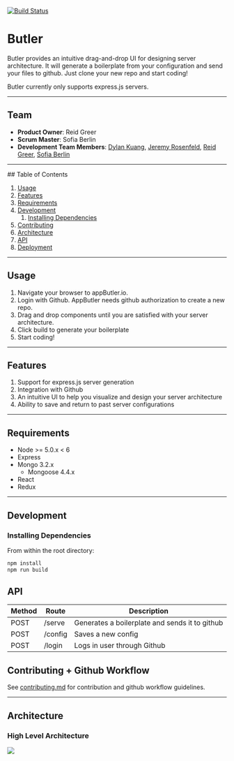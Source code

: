 [![Build Status](https://travis-ci.org/SpontaneousPlankton/AppButler.svg?branch=master)](https://travis-ci.org/SpontaneousPlankton/AppButler)
# Butler
Butler provides an intuitive drag-and-drop UI for designing server architecture. It will generate a boilerplate from your configuration and send your files to github. Just clone your new repo and start coding!

Butler currently only supports express.js servers.

<hr>

## Team

  - __Product Owner__: Reid Greer
  - __Scrum Master__: Sofia Berlin
  - __Development Team Members__: [Dylan Kuang](https://github.com/dylanksup), [Jeremy Rosenfeld](https://github.com/jeremyir), [Reid Greer](https://github.com/jreidgreer), [Sofia Berlin](https://github.com/sofiamay)

<hr>
## Table of Contents

1. [Usage](#Usage)
1. [Features](#Features)
1. [Requirements](#requirements)
1. [Development](#development)
    1. [Installing Dependencies](#installing-dependencies)
1. [Contributing](#contributing)
1. [Architecture](#architecture)
1. [API](#api)
1. [Deployment](#deployment)

<hr>

## Usage

1. Navigate your browser to appButler.io.
2. Login with Github. AppButler needs github authorization to create a new repo.
3. Drag and drop components until you are satisfied with your server architecture.
4. Click build to generate your boilerplate
5. Start coding!

<hr>

## Features
1. Support for express.js server generation
2. Integration with Github 
3. An intuitive UI to help you visualize and design your server architecture
4. Ability to save and return to past server configurations


<hr>

## Requirements

- Node >= 5.0.x < 6 
- Express 
- Mongo 3.2.x
  - Mongoose 4.4.x
- React
- Redux 

<hr>

## Development

### Installing Dependencies
From within the root directory:

```sh
npm install
npm run build
```

## API

| Method | Route   | Description                                    |
|--------|---------|------------------------------------------------|
| POST   | /serve  | Generates a boilerplate and sends it to github |
| POST   | /config | Saves a new config                             |
| POST   | /login  | Logs in user through Github  

## Contributing + Github Workflow

See [contributing.md](contributing.md) for contribution and github workflow guidelines.

<hr>

## Architecture
### High Level Architecture
![](http://i.imgur.com/oZEjl3d.png?1)
